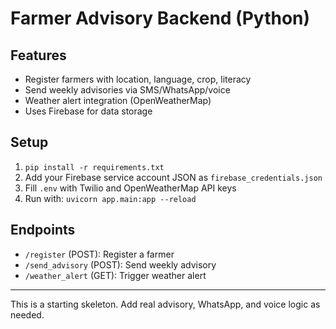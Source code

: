 # Farmer Advisory Backend (Python)

## Features
- Register farmers with location, language, crop, literacy
- Send weekly advisories via SMS/WhatsApp/voice
- Weather alert integration (OpenWeatherMap)
- Uses Firebase for data storage

## Setup
1. `pip install -r requirements.txt`
2. Add your Firebase service account JSON as `firebase_credentials.json`
3. Fill `.env` with Twilio and OpenWeatherMap API keys
4. Run with: `uvicorn app.main:app --reload`

## Endpoints
- `/register` (POST): Register a farmer
- `/send_advisory` (POST): Send weekly advisory
- `/weather_alert` (GET): Trigger weather alert

---
This is a starting skeleton. Add real advisory, WhatsApp, and voice logic as needed.
